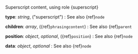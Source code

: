 Superscript content, using role {superscript}

__type__: _string_, ("superscript")
: See also {ref}`node`

__children__: _array_, ({ref}`phrasingcontent`)
: See also {ref}`parent`

__position__: _object_, _optional_, ({ref}`position`)
: See also {ref}`node`

__data__: _object_, _optional_
: See also {ref}`node`

